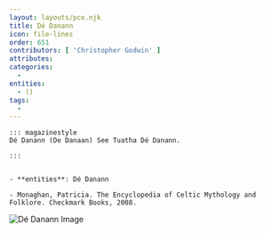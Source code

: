 ```yaml
---
layout: layouts/pce.njk
title: Dé Danann
icon: file-lines
order: 651
contributors: [ 'Christopher Godwin' ]
attributes:
categories:
  - 
entities:
  - ()
tags:
  - 
---
```

``` tab [group1:Info]
::: magazinestyle
Dé Danann (De Danaan) See Tuatha Dé Danann.

:::
```
``` tab [group1:Attributes]
```
``` tab [group1:Entities]
- **entities**: Dé Danann
```
``` tab [group1:Sources]
- Monaghan, Patricia. The Encyclopedia of Celtic Mythology and Folklore. Checkmark Books, 2008.
```
![Dé Danann Image]([None])
